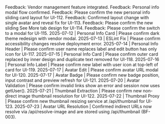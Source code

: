 Feedback: Vendor management feature integrated.
Feedback: Personal info modal flow confirmed.
Feedback: Please confirm the new personal info sliding card layout for UI-112.
Feedback: Confirmed layout change with single avatar and reveal fix for UI-113.
Feedback: Please confirm the new sliding See More tab design for UI-114.
Feedback: Please confirm the switch to a modal for UI-115.
2025-07-12 | Personal Info Card | Please confirm dark theme redesign with vendor modal.
2025-07-13 | ESLint Fix | Please confirm accessibility changes resolve deployment error.
2025-07-14 | Personal Info Header | Please confirm user name replaces label and edit button has only icon for UI-117.
2025-07-15 | Personal Info Card | Please confirm outer card replaced by inner design and duplicate text removed for UI-118.
2025-07-16 | Personal Info Label | Please confirm new label with user icon at top-left of card for UI-119.
2025-07-17 | Avatar Edit | Please confirm avatar URL modal for UI-120.
2025-07-17 | Avatar Badge | Please confirm new badge position, input contrast and preview refresh for UI-121.
2025-07-20 | Avatar Validation | Please confirm invalid links show an error and session now uses getUser().
2025-07-21 | Thumbnail Extraction | Please confirm new non-direct image thumbnail resolution for UI-122.
2025-07-22 | Thumbnail Proxy | Please confirm new thumbnail resizing service at /api/thumbnail for UI-123.
2025-07-23 | Avatar URL Resolution | Confirmed indirect URLs now resolve via /api/resolve-image and are stored using /api/thumbnail (BF-003).


